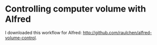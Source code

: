 # Controlling computer volume with Alfred

I downloaded this workflow for Alfred: http://github.com/raulchen/alfred-volume-control.
